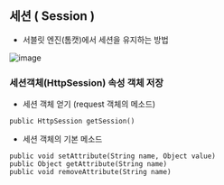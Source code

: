 ## 세션 ( Session )
- 서블릿 엔진(톰캣)에서 세션을 유지하는 방법

![image](https://velog.velcdn.com/images/myway00/post/20792428-0fe5-4311-8aee-d9997ef1956c/image.png)

### 세션객체(HttpSession) 속성 객체 저장 
- 세션 객체 얻기 (request 객체의 메소드)
```
public HttpSession getSession()
```

- 세션 객체의 기본 메소드
```
public void setAttribute(String name, Object value)
public Object getAttribute(String name)
public void removeAttribute(String name)
```
